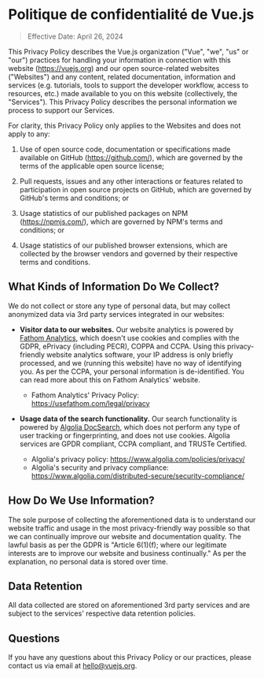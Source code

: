 # Politique de confidentialité de Vue.js

> Effective Date: April 26, 2024

This Privacy Policy describes the Vue.js organization ("Vue", "we", "us" or "our") practices for handling your information in connection with this website (https://vuejs.org) and our open source-related websites ("Websites") and any content, related documentation, information and services (e.g. tutorials, tools to support the developer workflow, access to resources, etc.) made available to you on this website (collectively, the "Services"). This Privacy Policy describes the personal information we process to support our Services.

For clarity, this Privacy Policy only applies to the Websites and does not apply to any:

1. Use of open source code, documentation or specifications made available on GitHub (https://github.com/), which are governed by the terms of the applicable open source license;

2. Pull requests, issues and any other interactions or features related to participation in open source projects on GitHub, which are governed by GitHub's terms and conditions; or

3. Usage statistics of our published packages on NPM (https://npmjs.com/), which are governed by NPM's terms and conditions; or

4. Usage statistics of our published browser extensions, which are collected by the browser vendors and governed by their respective terms and conditions.

## What Kinds of Information Do We Collect?

We do not collect or store any type of personal data, but may collect anonymized data via 3rd party services integrated in our websites:

- **Visitor data to our websites.** Our website analytics is powered by [Fathom Analytics](https://usefathom.com/), which doesn't use cookies and complies with the GDPR, ePrivacy (including PECR), COPPA and CCPA. Using this privacy-friendly website analytics software, your IP address is only briefly processed, and we (running this website) have no way of identifying you. As per the CCPA, your personal information is de-identified. You can read more about this on Fathom Analytics' website.

  - Fathom Analytics' Privacy Policy: https://usefathom.com/legal/privacy

- **Usage data of the search functionality.** Our search functionality is powered by [Algolia DocSearch](https://docsearch.algolia.com/), which does not perform any type of user tracking or fingerprinting, and does not use cookies. Algolia services are GPDR compliant, CCPA compliant, and TRUSTe Certified.

  - Algolia's privacy policy: https://www.algolia.com/policies/privacy/
  - Algolia's security and privacy compliance: https://www.algolia.com/distributed-secure/security-compliance/

## How Do We Use Information?

The sole purpose of collecting the aforementioned data is to understand our website traffic and usage in the most privacy-friendly way possible so that we can continually improve our website and documentation quality. The lawful basis as per the GDPR is "Article 6(1)(f); where our legitimate interests are to improve our website and business continually." As per the explanation, no personal data is stored over time.

## Data Retention

All data collected are stored on aforementioned 3rd party services and are subject to the services' respective data retention policies.

## Questions

If you have any questions about this Privacy Policy or our practices, please contact us via email at hello@vuejs.org.